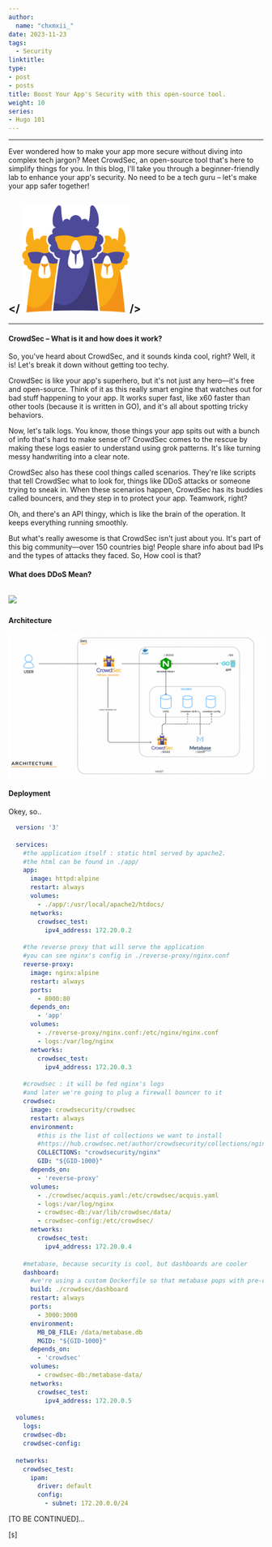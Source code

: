 ```yaml
---
author:
  name: "chxmxii_"
date: 2023-11-23
tags:
  - Security
linktitle: 
type:
- post
- posts
title: Boost Your App's Security with this open-source tool.
weight: 10
series:
- Hugo 101
---
```

---
Ever wondered how to make your app more secure without diving into complex tech jargon? Meet CrowdSec, an open-source tool that's here to simplify things for you. In this blog, I'll take you through a beginner-friendly lab to enhance your app's security. No need to be a tech guru – let's make your app safer together!  

</
![](/files/crwlogo.png#center)/>
---
---
#### CrowdSec – What is it and how does it work?
So, you've heard about CrowdSec, and it sounds kinda cool, right? Well, it is! Let's break it down without getting too techy.

CrowdSec is like your app's superhero, but it's not just any hero—it's free and open-source. Think of it as this really smart engine that watches out for bad stuff happening to your app. It works super fast, like x60 faster than other tools (because it is written in GO), and it's all about spotting tricky behaviors.

Now, let's talk logs. You know, those things your app spits out with a bunch of info that's hard to make sense of? CrowdSec comes to the rescue by making these logs easier to understand using grok patterns. It's like turning messy handwriting into a clear note.

CrowdSec also has these cool things called scenarios. They're like scripts that tell CrowdSec what to look for, things like DDoS attacks or someone trying to sneak in. When these scenarios happen, CrowdSec has its buddies called bouncers, and they step in to protect your app. Teamwork, right?

Oh, and there's an API thingy, which is like the brain of the operation. It keeps everything running smoothly.

But what's really awesome is that CrowdSec isn't just about you. It's part of this big community—over 150 countries big! People share info about bad IPs and the types of attacks they faced. So, How cool is that?

#### What does DDoS Mean?
![](/files/ddos.gif#center)
---

#### Architecture
![](/files/crwsec.png#center)

#### Deployment
Okey, so..
```yaml
  version: '3'

  services:
    #the application itself : static html served by apache2.
    #the html can be found in ./app/
    app:
      image: httpd:alpine
      restart: always
      volumes:
        - ./app/:/usr/local/apache2/htdocs/
      networks:
        crowdsec_test:
          ipv4_address: 172.20.0.2

    #the reverse proxy that will serve the application
    #you can see nginx's config in ./reverse-proxy/nginx.conf
    reverse-proxy:
      image: nginx:alpine
      restart: always
      ports:
        - 8000:80
      depends_on:
        - 'app'
      volumes:
        - ./reverse-proxy/nginx.conf:/etc/nginx/nginx.conf
        - logs:/var/log/nginx
      networks:
        crowdsec_test:
          ipv4_address: 172.20.0.3
    
    #crowdsec : it will be fed nginx's logs
    #and later we're going to plug a firewall bouncer to it
    crowdsec:
      image: crowdsecurity/crowdsec
      restart: always
      environment:
        #this is the list of collections we want to install
        #https://hub.crowdsec.net/author/crowdsecurity/collections/nginx
        COLLECTIONS: "crowdsecurity/nginx"
        GID: "${GID-1000}"
      depends_on:
        - 'reverse-proxy'
      volumes:
        - ./crowdsec/acquis.yaml:/etc/crowdsec/acquis.yaml
        - logs:/var/log/nginx
        - crowdsec-db:/var/lib/crowdsec/data/
        - crowdsec-config:/etc/crowdsec/
      networks:
        crowdsec_test:
          ipv4_address: 172.20.0.4
    
    #metabase, because security is cool, but dashboards are cooler
    dashboard:
      #we're using a custom Dockerfile so that metabase pops with pre-configured dashboards
      build: ./crowdsec/dashboard
      restart: always
      ports:
        - 3000:3000
      environment:
        MB_DB_FILE: /data/metabase.db
        MGID: "${GID-1000}"
      depends_on:
        - 'crowdsec'
      volumes:
        - crowdsec-db:/metabase-data/
      networks:
        crowdsec_test:
          ipv4_address: 172.20.0.5

  volumes:
    logs:
    crowdsec-db:
    crowdsec-config:

  networks:
    crowdsec_test:
      ipam:
        driver: default
        config:
          - subnet: 172.20.0.0/24
```

[TO BE CONTINUED]...

[`$`] 

